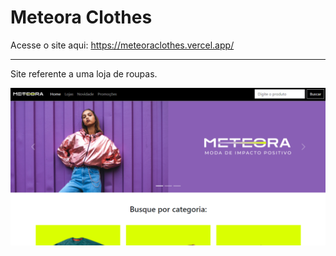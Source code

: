 # Meteora Clothes
Acesse o site aqui: https://meteoraclothes.vercel.app/
****
Site referente a uma loja de roupas.

![img](https://github.com/DanielTomazi/Meteora/blob/main/roupaimg-demo.png)
